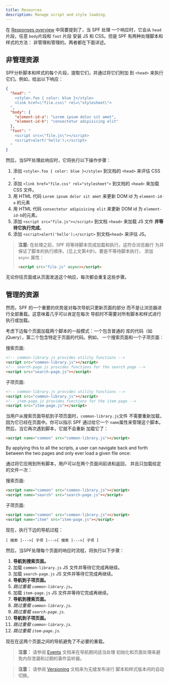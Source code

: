 ```yaml
---
title: Resources
description: Manage script and style loading.
---
```


在 [Responses overview][responses] 中简要提到了，当 SPF 处理
一个响应时，它会从 `head` 片段，任意 `body`片段和 `foot`
片段 安装 JS 和 CSS。但是 SPF 有两种处理脚本和样式的方法：
非管理和管理的。两者都在下面详述。


## 非管理资源

SPF分析脚本和样式的每个片段，提取它们，并通过将它们附加
到 `<head>` 来执行它们。例如，给出以下响应：

```json
{
  "head": "
    <style>.foo { color: blue }</style>
    <link href=\"file.css\" rel=\"stylesheet\">
  ",
  "body": {
    "element-id-a": "Lorem ipsum dolor sit amet",
    "element-id-b": "consectetur adipisicing elit"
  },
  "foot": "
    <script src=\"file.js\"></script>
    <script>alert('hello');</script>
  "
}
```

然后，当SPF处理此响应时，它将执行以下操作步骤：

1.  添加 `<style>.foo { color: blue }</style>` 到文档的
    `<head>` 来评估 CSS 。
2.  添加 `<link href="file.css" rel="stylesheet">` 到文档的
     `<head>` 来加载 CSS 文件。
3.   用 HTML 代码 `Lorem ipsum dolor sit amet` 来更新 DOM id 为
`element-id-a` 的元素
4.  用 HTML 代码 `consectetur adipisicing elit` 来更新 DOM id 为
`element-id-b`的元素。
5.  添加 `<script src="file.js"></script>` 到文档 `<head>` 
 来加载 JS 文件 **并等待它执行完成**。
6.  添加 `<script>alert('hello');</script>` 到文档`<head>`
    来评估 JS。

> **注意:** 在处理之前，SPF 将等待脚本完成加载和执行。这符合浏览器行
> 为并保证了脚本的执行顺序。(见上文第4步)。要是不等待脚本执行，
> 添加 `async` 属性：
>
> ```html
> <script src="file.js" async></script>
> ```

无论你往页面或从页面发送这个响应，每次都会重复这些步骤。


## 管理的资源

然而，SPF 的一个重要的优势是对每次导航只更新页面的部分
而不是让浏览器进行全部重载。这意味着几乎可以肯定在每次
导航时不需要对所有脚本和样式进行执行或加载。

考虑下边每个页面加载两个脚本的一般模式：一个包含普通的
库的代码（如 jQuery），第二个包含特定于页面的代码。例如，
一个搜索页面和一个子项页面：

搜索页面:

```html
<!-- common-library.js provides utility functions -->
<script src="common-library.js"></script>
<!-- search-page.js provides functions for the search page -->
<script src="search-page.js"></script>
```

子项页面:

```html
<!-- common-library.js provides utility functions -->
<script src="common-library.js"></script>
<!-- item-page.js provides functions for the item page -->
<script src="item-page.js"></script>
```

当用户从搜索页​​面导航到子项页面时，`common-library.js`文件
不需要重新加载，因为它已经在页面中。你可以指示 SPF 通过给它一个
`name`属性来管理这个脚本。然后，当它再次遇到脚本，它就不会重新
加载它了：

```html
<script name="common" src="common-library.js"></script>
```

By applying this to all the scripts, a user can navigate back
and forth between the two pages and only ever load a given file
once:

通过将它应用到所有脚本，用户可以在两个页面间前进和返回，
并且只加载给定的文件一次：

搜索页面:

```html
<script name="common" src="common-library.js"></script>
<script name="search" src="search-page.js"></script>
```

子项页面:

```html
<script name="common" src="common-library.js"></script>
<script name="item" src="item-page.js"></script>
```

现在，执行下边的导航过程：

    [ 搜索 ]--->[ 子项 ]--->[ 搜索 ]--->[ 子项 ]

然后，当SPF处理每个页面的响应时流程，将执行以下步骤：

1.  **导航到搜索页面。**
2. 加载 `common-library.js` JS 文件并等待它完成再继续。 
3.  加载 `search-page.js` JS 文件并等待它完成再继续。
4.  **导航到子项页面。**
5.  _跳过重载 `common-library.js`。_
6.  加载 `item-page.js` JS 文件并等待它完成再继续。
7.  **导航到搜索页面。**
8.  _跳过重载 `common-library.js`._
9.  _跳过重载 `search-page.js`._
10. **导航到子项页面。**
11. _跳过重载 `common-library.js`._
12. _跳过重载 `item-page.js`._

现在在这两个页面之间的导航避免了不必要的重载。

> **注意：** 请参阅 [Events][events] 文档来在导航期间适当处理
> 初始化和页面处理来避免内存泄漏和过期的事件监听器。

> **注意：** 请参阅 [Versioning][versioning] 文档来为无缝发布进行
> 脚本和样式版本间的自动切换。



[responses]: ./responses.md
[events]: ./events.md
[versioning]: ./versioning.md
